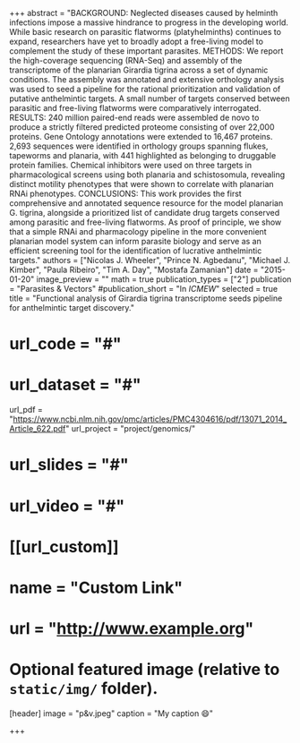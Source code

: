 +++
abstract = "BACKGROUND: Neglected diseases caused by helminth infections impose a massive hindrance to progress in the developing world. While basic research on parasitic flatworms (platyhelminths) continues to expand, researchers have yet to broadly adopt a free-living model to complement the study of these important parasites. METHODS: We report the high-coverage sequencing (RNA-Seq) and assembly of the transcriptome of the planarian Girardia tigrina across a set of dynamic conditions. The assembly was annotated and extensive orthology analysis was used to seed a pipeline for the rational prioritization and validation of putative anthelmintic targets. A small number of targets conserved between parasitic and free-living flatworms were comparatively interrogated. RESULTS: 240 million paired-end reads were assembled de novo to produce a strictly filtered predicted proteome consisting of over 22,000 proteins. Gene Ontology annotations were extended to 16,467 proteins. 2,693 sequences were identified in orthology groups spanning flukes, tapeworms and planaria, with 441 highlighted as belonging to druggable protein families. Chemical inhibitors were used on three targets in pharmacological screens using both planaria and schistosomula, revealing distinct motility phenotypes that were shown to correlate with planarian RNAi phenotypes. CONCLUSIONS: This work provides the first comprehensive and annotated sequence resource for the model planarian G. tigrina, alongside a prioritized list of candidate drug targets conserved among parasitic and free-living flatworms. As proof of principle, we show that a simple RNAi and pharmacology pipeline in the more convenient planarian model system can inform parasite biology and serve as an efficient screening tool for the identification of lucrative anthelmintic targets."
authors = ["Nicolas J. Wheeler", "Prince N. Agbedanu", "Michael J. Kimber", "Paula Ribeiro", "Tim A. Day", "Mostafa Zamanian"]
date = "2015-01-20"
image_preview = ""
math = true
publication_types = ["2"]
publication = "Parasites & Vectors"
#publication_short = "In *ICMEW*"
selected = true
title = "Functional analysis of Girardia tigrina transcriptome seeds pipeline for anthelmintic target discovery."
# url_code = "#"
# url_dataset = "#"
url_pdf = "https://www.ncbi.nlm.nih.gov/pmc/articles/PMC4304616/pdf/13071_2014_Article_622.pdf"
url_project = "project/genomics/"
# url_slides = "#"
# url_video = "#"

# [[url_custom]]
# name = "Custom Link"
# url = "http://www.example.org"

# Optional featured image (relative to `static/img/` folder).
[header]
image = "p&v.jpeg"
caption = "My caption :smile:"

+++
